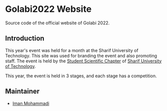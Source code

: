 # Golabi2022 Website

Source code of the official website of Golabi 2022.

## Introduction
This year's event was held for a month at the Sharif University of Technology.
This site was used for branding the event and also promoting staff.
The event is held by the [Student Scientific Chapter](http://ssc.ce.sharif.edu) of [Sharif University of Technology](http://sharif.edu).

This year, the event is held in 3 stages, and each stage has a competition.

## Maintainer
- [Iman Mohammadi](https://github.com/Imanm02)
